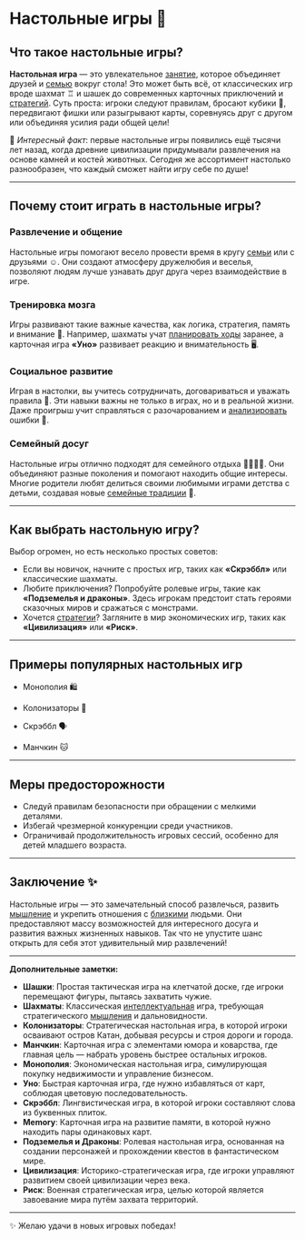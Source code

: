 # **Настольные игры** 🎲

## Что такое настольные игры?

**Настольная игра** — это увлекательное [занятие](хобби.md), которое объединяет друзей и [семью](домашние.md) вокруг стола! Это может быть всё, от классических игр вроде шахмат ♖️ и шашек до современных карточных приключений и [стратегий](видеоигры.md). Суть проста: игроки следуют правилам, бросают кубики 🎲, передвигают фишки или разыгрывают карты, соревнуясь друг с другом или объединяя усилия ради общей цели!

🌟 *Интересный факт*: первые настольные игры появились ещё тысячи лет назад, когда древние цивилизации придумывали развлечения на основе камней и костей животных. Сегодня же ассортимент настолько разнообразен, что каждый сможет найти игру себе по душе!

---

## Почему стоит играть в настольные игры?

### Развлечение и общение

Настольные игры помогают весело провести время в кругу [семьи](домашние.md) или с друзьями ☺️. Они создают атмосферу дружелюбия и веселья, позволяют людям лучше узнавать друг друга через взаимодействие в игре.

### Тренировка мозга

Игры развивают такие важные качества, как логика, стратегия, память и внимание 🧠. Например, шахматы учат [планировать ходы](видеоигры.md) заранее, а карточная игра **«Уно»** развивает реакцию и внимательность 🖥️.

### Социальное развитие

Играя в настолки, вы учитесь сотрудничать, договариваться и уважать правила 🤝. Эти навыки важны не только в играх, но и в реальной жизни. Даже проигрыш учит справляться с разочарованием и [анализировать](интеллектуальные.md) ошибки 🙌.

### Семейный досуг

Настольные игры отлично подходят для семейного отдыха 👨‍👩‍👧‍👦. Они объединяют разные поколения и помогают находить общие интересы. Многие родители любят делиться своими любимыми играми детства с детьми, создавая новые [семейные традиции](домашние.md) 💫.

---

## Как выбрать настольную игру?

Выбор огромен, но есть несколько простых советов:

- Если вы новичок, начните с простых игр, таких как **«Скрэббл»** или классические шахматы.
- Любите приключения? Попробуйте ролевые игры, такие как **«Подземелья и драконы»**. Здесь игрокам предстоит стать героями сказочных миров и сражаться с монстрами.
- Хочется [стратегии](видеоигры.md)? Загляните в мир экономических игр, таких как **«Цивилизация»** или **«Риск»**.

---

## Примеры популярных настольных игр

- Монополия 🛍️
  
- Колонизаторы 🏡
  
- Скрэббл 🗣️
  
- Манчкин 🐱

---

## Меры предосторожности

- Следуй правилам безопасности при обращении с мелкими деталями.
- Избегай чрезмерной конкуренции среди участников.
- Ограничивай продолжительность игровых сессий, особенно для детей младшего возраста.

---

## Заключение ✨

Настольные игры — это замечательный способ развлечься, развить [мышление](интеллектуальные.md) и укрепить отношения с [близкими](домашние.md) людьми. Они предоставляют массу возможностей для интересного досуга и развития важных жизненных навыков. Так что не упустите шанс открыть для себя этот удивительный мир развлечений!

---

**Дополнительные заметки:**

- **Шашки**: Простая тактическая игра на клетчатой доске, где игроки перемещают фигуры, пытаясь захватить чужие.
- **Шахматы**: Классическая [интеллектуальная](интеллектуальные.md) игра, требующая стратегического [мышления](интеллектуальные.md) и дальновидности.
- **Колонизаторы**: Стратегическая настольная игра, в которой игроки осваивают остров Катан, добывая ресурсы и строя дороги и города.
- **Манчкин**: Карточная игра с элементами юмора и коварства, где главная цель — набрать уровень быстрее остальных игроков.
- **Монополия**: Экономическая настольная игра, симулирующая покупку недвижимости и управление бизнесом.
- **Уно**: Быстрая карточная игра, где нужно избавляться от карт, соблюдая цветовую последовательность.
- **Скрэббл**: Лингвистическая игра, в которой игроки составляют слова из буквенных плиток.
- **Memory**: Карточная игра на развитие памяти, в которой нужно находить пары одинаковых карт.
- **Подземелья и Драконы**: Ролевая настольная игра, основанная на создании персонажей и прохождении квестов в фантастическом мире.
- **Цивилизация**: Историко-стратегическая игра, где игроки управляют развитием своей цивилизации через века.
- **Риск**: Военная стратегическая игра, целью которой является завоевание мира путём захвата территорий.

---

✨ Желаю удачи в новых игровых победах!
